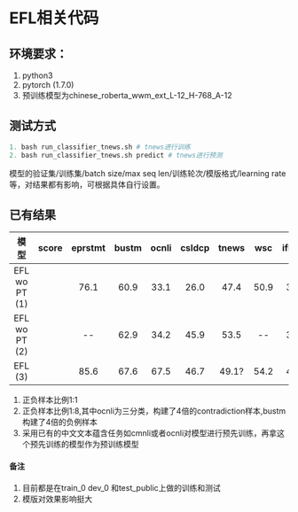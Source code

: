 # EFL相关代码

## 环境要求：
1. python3
2. pytorch (1.7.0)
3. 预训练模型为chinese_roberta_wwm_ext_L-12_H-768_A-12


## 测试方式
```python
1. bash run_classifier_tnews.sh # tnews进行训练
2. bash run_classifier_tnews.sh predict # tnews进行预测
```
模型的验证集/训练集/batch size/max seq len/训练轮次/模版格式/learning rate等，对结果都有影响，可根据具体自行设置。

## 已有结果
| 模型   | score     | eprstmt  | bustm  | ocnli   | csldcp   | tnews | wsc | iflytek| csl | chid  |
| :----:| :----:  | :----: |:----: |:----: |:----: |:----: |:----: |:----: |:----: |:----: |
| EFL wo PT (1)   |   | 76.1 | 60.9 | 33.1 | 26.0 |47.4 |50.9 |30.5 | 50.5  |18.8|
| EFL wo PT (2)   |   |--    | 62.9 | 34.2 |45.9  |53.5 |-- |37.3 |59.8 |  --  |
| EFL (3)      |  | 85.6 |67.6  |67.5 | 46.7 |49.1? | 54.2 |44.0 |61.6  |28.8|

1. 正负样本比例1:1
2. 正负样本比例1:8,其中ocnli为三分类，构建了4倍的contradiction样本,bustm构建了4倍的负例样本
3. 采用已有的中文文本蕴含任务如cmnli或者ocnli对模型进行预先训练，再拿这个预先训练的模型作为预训练模型

#### 备注
1. 目前都是在train_0 dev_0 和test_public上做的训练和测试
2. 模版对效果影响挺大
